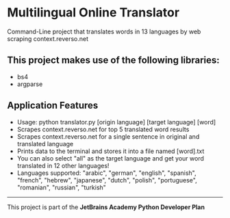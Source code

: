 # Multilingual Online Translator
Command-Line project that translates words in 13 languages by web scraping context.reverso.net
 
## This project makes use of the following libraries:
* bs4
* argparse

## Application Features
* Usage: python translator.py [origin language] [target language] [word]
* Scrapes context.reverso.net for top 5 translated word results
* Scrapes context.reverso.net for a single sentence in original and translated language
* Prints data to the terminal and stores it into a file named [word].txt
* You can also select "all" as the target language and get your word translated in 12 other languages!
* Languages supported: "arabic", "german", "english", "spanish", "french", "hebrew", "japanese",
             "dutch", "polish", "portuguese", "romanian", "russian", "turkish"
--------------------
This project is part of the <b>JetBrains Academy Python Developer Plan</b>
